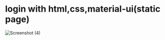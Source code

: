 # login with html,css,material-ui(static page)


![Screenshot (4)](https://user-images.githubusercontent.com/38646387/133737286-42bf9902-0016-41d9-84ef-2a87fa3c5643.png)
